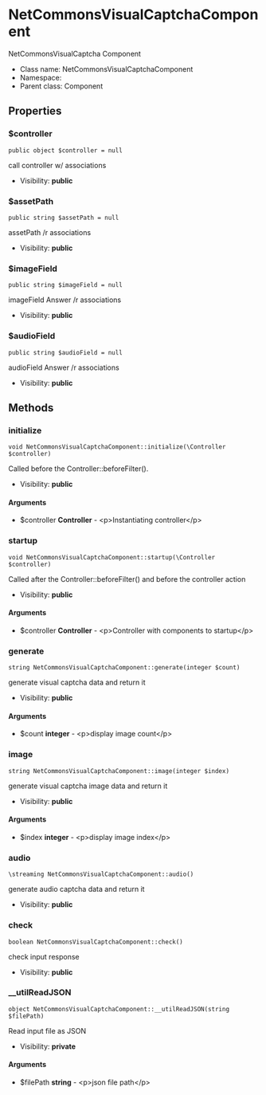 NetCommonsVisualCaptchaComponent
===============

NetCommonsVisualCaptcha Component




* Class name: NetCommonsVisualCaptchaComponent
* Namespace: 
* Parent class: Component





Properties
----------


### $controller

    public object $controller = null

call controller w/ associations



* Visibility: **public**


### $assetPath

    public string $assetPath = null

assetPath /r associations



* Visibility: **public**


### $imageField

    public string $imageField = null

imageField Answer /r associations



* Visibility: **public**


### $audioField

    public string $audioField = null

audioField Answer /r associations



* Visibility: **public**


Methods
-------


### initialize

    void NetCommonsVisualCaptchaComponent::initialize(\Controller $controller)

Called before the Controller::beforeFilter().



* Visibility: **public**


#### Arguments
* $controller **Controller** - &lt;p&gt;Instantiating controller&lt;/p&gt;



### startup

    void NetCommonsVisualCaptchaComponent::startup(\Controller $controller)

Called after the Controller::beforeFilter() and before the controller action



* Visibility: **public**


#### Arguments
* $controller **Controller** - &lt;p&gt;Controller with components to startup&lt;/p&gt;



### generate

    string NetCommonsVisualCaptchaComponent::generate(integer $count)

generate visual captcha data and return it



* Visibility: **public**


#### Arguments
* $count **integer** - &lt;p&gt;display image count&lt;/p&gt;



### image

    string NetCommonsVisualCaptchaComponent::image(integer $index)

generate visual captcha image data and return it



* Visibility: **public**


#### Arguments
* $index **integer** - &lt;p&gt;display image index&lt;/p&gt;



### audio

    \streaming NetCommonsVisualCaptchaComponent::audio()

generate audio captcha data and return it



* Visibility: **public**




### check

    boolean NetCommonsVisualCaptchaComponent::check()

check input response



* Visibility: **public**




### __utilReadJSON

    object NetCommonsVisualCaptchaComponent::__utilReadJSON(string $filePath)

Read input file as JSON



* Visibility: **private**


#### Arguments
* $filePath **string** - &lt;p&gt;json file path&lt;/p&gt;


